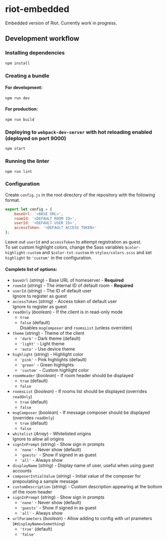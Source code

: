 # riot-embedded
Embedded version of Riot. Currently work in progress. 
## Development workflow   
### Installing dependencies
```
npm install
```
### Creating a bundle
#### For development:
```
npm run dev
```
#### For production:
```
npm run build
```
### Deploying to `webpack-dev-server` with hot reloading enabled (deployed on port 9000)
```
npm start
```
### Running the linter
```
npm run lint
```
### Configuration
Create `config.js` in the root directory of the repository with the following format.
```js
export let config = {
    baseUrl: '<BASE URL>',
    roomId: '<DEFAULT ROOM ID>',
    userId: '<DEFAULT USER ID>',
    accessToken: '<DEFAULT ACCESS TOKEN>'
};
```
Leave out `userId` and `accessToken` to attempt registration as guest.   
To set custom highlight colors, change the Sass variables `$color-highlight-custom` and `$color-txt-custom` in `styles/colors.scss` and set `highlight` to `'custom'` in the configuration. 
#### Complete list of options:
*  `baseUrl` (*string*) - Base URL of homeserver - **Required**
*  `roomId` (*string*) - The internal ID of default room - **Required** 
*  `userId` (*string*) - The ID of default user            
    Ignore to register as guest
*  `accessToken` (*string*) - Access token of default user     
    Ignore to register as guest
*  `readOnly` (*boolean*) - If the client is in read-only mode    
    - `true`
    - `false` (default)        
    Disables `msgComposer` and `roomsList` (unless overriden)
*  `theme` (*string*) - Theme of the client
    - `'dark'` - Dark theme (default)
    - `'light'` - Light theme
    - `'auto'` - Use device theme
*  `highlight` (*string*) - Highlight color  
    - `'pink'` - Pink highlights (default)  
    - `'green'` - Green highlights
    - `'custom'` - Custom highlight color
*  `roomHeader` (*boolean*) - If room header should be displayed        
    - `true` (default)
    - `false`          
*  `roomsList` (*boolean*) - If rooms list should be displayed (overrides `readOnly`)      
    - `true` (default)
    - `false`          
*  `msgComposer` (*boolean*) - If message composer should be displayed (overrides `readOnly`)          
    - `true` (default)
    - `false`          
*  `whitelist` (*Array*) - Whitelisted origins         
    Ignore to allow all origins
*  `signInPrompt` (*string*) - Show sign in prompts    
    - `'none'` - Never show (default)
    - `'guests'` - Show if signed in as guest
    - `'all'` - Always show
*  `displayName` (*string*) - Display name of user, useful when using guest accounts
*  `composerIntialValue` (*string*) - Initial value of the composer for prepoulating a sample message
*  `customDescription` (*string*) - Custom description appearing at the bottom of the room header
*  `signInPrompt` (*string*) - Show sign in prompts    
    - `'none'` - Never show (default)
    - `'guests'` - Show if signed in as guest
    - `'all'` - Always show
*  `urlParameters` (*boolean*) - Allow adding to config with url prameters (`#displayName=Something`)    
    - `'true'` (default)
    - `'false'`